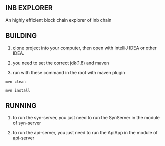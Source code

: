 ## INB EXPLORER

An highly efficient block chain explorer of inb chain

## BUILDING

1. clone project into your computer, then open with IntelliJ IDEA or other IDEA.

2. you need to set the correct jdk(1.8) and maven

3. run with these command in the root with maven plugin

```shell
mvn clean
```
```shell
mvn install
```
## RUNNING

1. to run the syn-server, you just need to run the SynServer in the module of syn-server

1. to run the api-server, you just need to run the ApiApp in the module of api-server